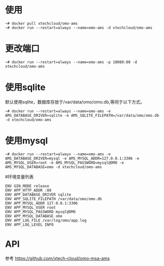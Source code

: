 # 使用
```
~# docker pull xtechcloud/omo-ams
~# docker run --restart=always --name=omo-ams -d xtechcloud/omo-ams
```

# 更改端口 

```
~# docker run --restart=always --name=omo-ams -p 10080:80 -d xtechcloud/omo-ams
```

# 使用sqlite

默认使用sqlite，数据库存放于/var/data/omo/omo.db,等同于以下方式。

```
~# docker run --restart=always --name=omo-ams -e AMS_DATABASE_DRIVER=sqlite -e AMS_SQLITE_FILEPATH=/var/data/omo/omo.db -d xtechcloud/omo-ams
```

# 使用mysql
```
~# docker run --restart=always --name=omo-ams -e AMS_DATABASE_DRIVER=mysql -e AMS_MYSQL_ADDR=127.0.0.1:3306 -e AMS_MYSQL_USER=root -e AMS_MYSQL_PASSWORD=mysql@OMO -e AMS_MYSQL_DATABASE=omo -d xtechcloud/omo-ams
 ```

#环境变量列表

```
ENV GIN_MODE release
ENV APP_HTTP_ADDR :80
ENV APP_DATABASE_DRIVER sqlite
ENV APP_SQLITE_FILEPATH /var/data/omo/omo.db
ENV APP_MYSQL_ADDR 127.0.0.1:3306
ENV APP_MYSQL_USER root
ENV APP_MYSQL_PASSWORD mysql@OMO
ENV APP_MYSQL_DATABASE omo
ENV APP_LOG_FILE /var/log/omo/app.log
ENV APP_LOG_LEVEL INFO
```

# API
参考 https://github.com/xtech-cloud/omo-msa-ams

